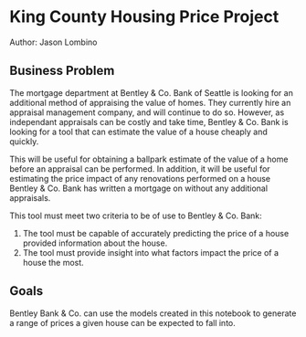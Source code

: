 <h1>King County Housing Price Project</h1>

Author: Jason Lombino

<h2>Business Problem</h2>
The mortgage department at Bentley & Co. Bank of Seattle is looking for an additional method of appraising the value of homes. They currently hire an appraisal management company, and will continue to do so. However, as independant appraisals can be costly and take time, Bentley & Co. Bank is looking for a tool that can estimate the value of a house cheaply and quickly.

 This will be useful for obtaining a ballpark estimate of the value of a home before an appraisal can be performed. In addition, it will be useful for estimating the price impact of any renovations performed on a house Bentley & Co. Bank has written a mortgage on without any additional appraisals.

This tool must meet two criteria to be of use to Bentley & Co. Bank:
<ol>
<li>The tool must be capable of accurately predicting the price of a house provided information about the house.</li>
<li>The tool must provide insight into what factors impact the price of a house the most.</li>
</ol>

<h2>Goals</h2>

Bentley Bank & Co. can use the models created in this notebook to generate a range of prices a given house can be expected to fall into. 